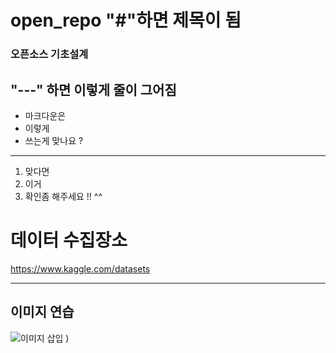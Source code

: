 # open_repo "#"하면 제목이 됨 
### 오픈소스 기초설계 

"---" 하면 이렇게 줄이 그어짐 
---
* 마크다운은
* 이렇게 
* 쓰는게 맞나요 ? 

---
1. 맞다면 
2. 이거 
3. 확인좀 해주세요 !! ^^ 

# 데이터 수집장소 
https://www.kaggle.com/datasets 


---
## 이미지 연습
![이미지 삽입](https://github.githubassets.com/images/modules/logos_page/GitHub-Mark.png)
)
